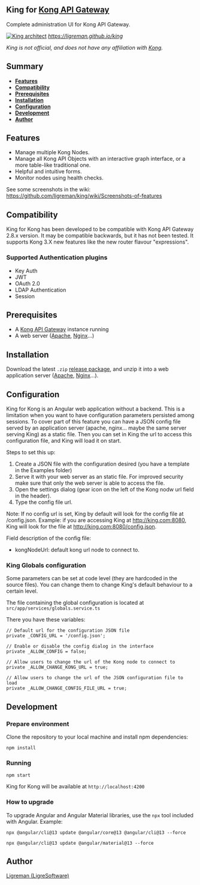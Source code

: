 ## King for [Kong API Gateway](https://docs.konghq.com)

Complete administration UI for Kong API Gateway.

[![King architect](https://raw.githubusercontent.com/ligreman/king/main/docs/images/cap.png)](https://ligreman.github.io/king)
*https://ligreman.github.io/king*

_King is not official, and does not have any affiliation with [Kong](https://www.konghq.com)._

## Summary

- [**Features**](#features)
- [**Compatibility**](#compatibility)
- [**Prerequisites**](#prerequisites)
- [**Installation**](#installation)
- [**Configuration**](#configuration)
- [**Development**](#development)
- [**Author**](#author)

## Features

* Manage multiple Kong Nodes.
* Manage all Kong API Objects with an interactive graph interface, or a more table-like traditional one.
* Helpful and intuitive forms.
* Monitor nodes using health checks.

See some screenshots in the wiki: https://github.com/ligreman/king/wiki/Screenshots-of-features

## Compatibility

King for Kong has been developed to be compatible with Kong API Gateway 2.8.x version. It may be compatible backwards,
but it has not been tested.
It supports Kong 3.X new features like the new router flavour "expressions".

### Supported Authentication plugins

* Key Auth
* JWT
* OAuth 2.0
* LDAP Authentication
* Session

## Prerequisites

- A [Kong API Gateway](https://docs.konghq.com) instance running
- A web server ([Apache](https://httpd.apache.org/download.cgi), [Nginx](https://nginx.org/en/download.html)...)

## Installation

Download the latest `.zip` [release package](https://github.com/ligreman/king/releases), and unzip it into a web
application server ([Apache](https://httpd.apache.org/download.cgi), [Nginx](https://nginx.org/en/download.html)...).

## Configuration

King for Kong is an Angular web application without a backend. This is a limitation when you want to have configuration
parameters persisted among sessions. To cover part of this feature you can have a JSON config file served by an
application server (apache, nginx... maybe the same server serving King) as a static file. Then you can set in King
the url to access this configuration file, and King will load it on start.

Steps to set this up:

1) Create a JSON file with the configuration desired (you have a template in the Examples folder)
2) Serve it with your web server as an static file. For improved security make sure that only the web server is able to
   access the file.
3) Open the settings dialog (gear icon on the left of the Kong nodw url field in the header).
4) Type the config file url.

Note: If no config url is set, King by default will look for the config file at <king url>/config.json. Example: if you are accessing King at http://king.com:8080, King will look for the file at http://king.com:8080/config.json.  

Field description of the config file:

* kongNodeUrl: default kong url node to connect to.

### King Globals configuration

Some parameters can be set at code level (they are hardcoded in the source files). You can change them to change King's default behaviour to a certain level. 

The file containing the global configuration is located at `src/app/services/globals.service.ts`

There you have these variables:

```
// Default url for the configuration JSON file
private _CONFIG_URL = '/config.json';

// Enable or disable the config dialog in the interface
private _ALLOW_CONFIG = false;

// Allow users to change the url of the Kong node to connect to
private _ALLOW_CHANGE_KONG_URL = true;

// Allow users to change the url of the JSON configuration file to load
private _ALLOW_CHANGE_CONFIG_FILE_URL = true;
```

## Development

### Prepare environment

Clone the repository to your local machine and install npm dependencies:

```
npm install
```

### Running

```
npm start
```

King for Kong will be available at `http://localhost:4200`

### How to upgrade

To upgrade Angular and Angular Material libraries, use the `npx` tool included with Angular. Example:

`npx @angular/cli@13 update @angular/core@13 @angular/cli@13 --force`

`npx @angular/cli@13 update @angular/material@13 --force`

## Author

[Ligreman (LigreSoftware)](https://ligreman.com)
